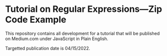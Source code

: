 # Tutorial on Regular Expressions—Zip Code Example

This repository contains all development for a tutorial that will be
published on Medium.com under JavaScript in Plain English.

Targetted publication date is 04/15/2022.


